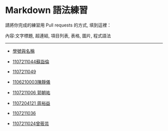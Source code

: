 # Markdown 語法練習

請將你完成的練習用 Pull requests 的方式, 填到這裡：

內容:文字標題, 超連結, 項目列表, 表格, 圖片, 程式語法

---

* [學號與名稱](https://github.com/devinliang/gitest/)
* [1107211044蘇詣倫](https://github.com/skysea0908/markdown)
* [1107211049](https://github.com/cssf998811/gittest)
* [1106210003陳靜儀](https://github.com/chenjingyi19990805/gitest/blob/newnav/README.md)
* [1107211006 郭朝祐](https://hackmd.io/tLa1HOorQ6yTf1sVkq6_qw?both)
* [1107204121 周裕益](https://github.com/uma19991103/Asthmae)
* [1107211036](https://github.com/magiciansuisme/gitest/blob/master/README.md)

* [1107211024曾筱芸](https://github.com/XiaoYunTseng95237/gitnew016)
